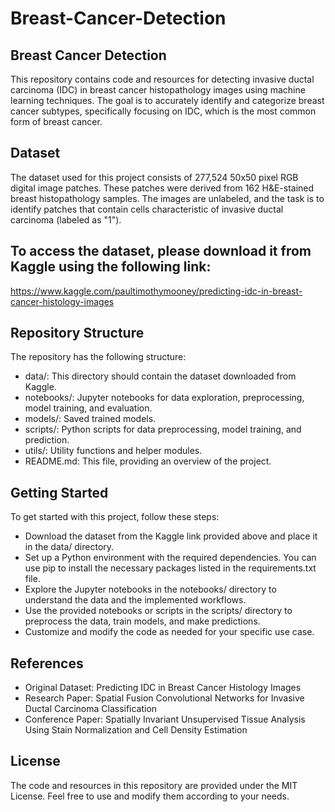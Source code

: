 # Breast-Cancer-Detection

## Breast Cancer Detection
This repository contains code and resources for detecting invasive ductal carcinoma (IDC) in breast cancer histopathology images using machine learning techniques. The goal is to accurately identify and categorize breast cancer subtypes, specifically focusing on IDC, which is the most common form of breast cancer.

## Dataset
The dataset used for this project consists of 277,524 50x50 pixel RGB digital image patches. These patches were derived from 162 H&E-stained breast histopathology samples. The images are unlabeled, and the task is to identify patches that contain cells characteristic of invasive ductal carcinoma (labeled as "1").

## To access the dataset, please download it from Kaggle using the following link:
https://www.kaggle.com/paultimothymooney/predicting-idc-in-breast-cancer-histology-images

## Repository Structure
The repository has the following structure:

- data/: This directory should contain the dataset downloaded from Kaggle.
- notebooks/: Jupyter notebooks for data exploration, preprocessing, model training, and evaluation.
- models/: Saved trained models.
- scripts/: Python scripts for data preprocessing, model training, and prediction.
- utils/: Utility functions and helper modules.
- README.md: This file, providing an overview of the project.

## Getting Started

To get started with this project, follow these steps:

- Download the dataset from the Kaggle link provided above and place it in the data/ directory.
- Set up a Python environment with the required dependencies. You can use pip to install the necessary packages listed in the requirements.txt file.
- Explore the Jupyter notebooks in the notebooks/ directory to understand the data and the implemented workflows.
- Use the provided notebooks or scripts in the scripts/ directory to preprocess the data, train models, and make predictions.
- Customize and modify the code as needed for your specific use case.

## References
- Original Dataset: Predicting IDC in Breast Cancer Histology Images
- Research Paper: Spatial Fusion Convolutional Networks for Invasive Ductal Carcinoma Classification
- Conference Paper: Spatially Invariant Unsupervised Tissue Analysis Using Stain Normalization and Cell Density Estimation

## License
The code and resources in this repository are provided under the MIT License. Feel free to use and modify them according to your needs.
